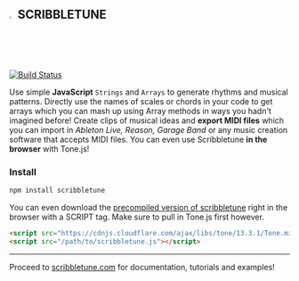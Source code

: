 <img width=2% src="https://scribbletune.com/images/scribbletune-logo.png"> SCRIBBLETUNE
------------------------------------------------
[![Build Status](https://travis-ci.com/scribbletune/scribbletune.svg?branch=master)](http://travis-ci.com/scribbletune/scribbletune)

Use simple __JavaScript__ `Strings` and `Arrays` to generate rhythms and musical patterns. Directly use the names of scales or chords in your code to get arrays which you can mash up using Array methods in ways you hadn't imagined before! Create clips of musical ideas and **export MIDI files** which you can import in *Ableton Live, Reason, Garage Band* or any music creation software that accepts MIDI files. You can even use Scribbletune **in the browser** with Tone.js!

### Install

```bash
npm install scribbletune
```
You can even download the [precompiled version of scribbletune](https://raw.githubusercontent.com/scribbletune/scribbletune/master/dist/scribbletune.js) right in the browser with a SCRIPT tag. Make sure to pull in Tone.js first however.

```html
<script src="https://cdnjs.cloudflare.com/ajax/libs/tone/13.3.1/Tone.min.js"></script>
<script src="/path/to/scribbletune.js"></script>
```
---
Proceed to [scribbletune.com](https://scribbletune.com) for documentation, tutorials and examples!
